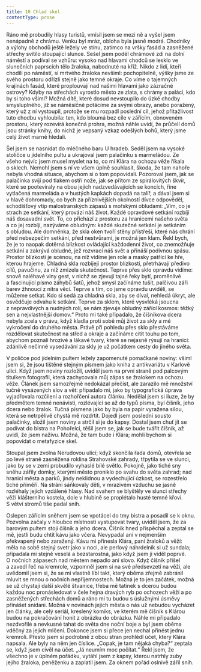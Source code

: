 ```yaml
---
title: 10 Chlad skel
contentType: prose
---
```


<section>

Ráno mě probudily hlasy turistů, vmísil jsem se mezi ně a vyšel jsem nenápadně z chrámu. Venku byl mráz, obloha byla jasně modrá. Chodníky a výlohy obchodů ještě ležely ve stínu, zatímco na vršky fasád a zasněžené střechy svítilo stoupající slunce. Sešel jsem podél chrámové zdi na dolní náměstí a podíval se vzhůru: vysoko nad hlavami chodců se lesklo ve slunečních paprscích tělo žraloka, nabodnuté na kříž. Nikdo z lidí, kteří chodili po náměstí, si mrtvého žraloka nevšiml: pochopitelně, výšky jsme ze svého prostoru odřízli stejně jako temné okraje. Co víme o tajemných krajinách fasád, které proplouvají nad našimi hlavami jako zázračné ostrovy? Kdyby na střechách vyrostlo město ze zlata, s chrámy a paláci, kdo by si toho všiml? Možná dítě, které dosud nevstoupilo do úzké chodby smysluplného, jíž se náměsíčně potácíme za svými obrazy, anebo poražený, který už z ní vystoupil, protože se mu rozpadl poslední cíl, jehož přitažlivost tuto chodbu vyhloubila: ten, kdo bloumá bez cíle v zářícím, obnoveném prostoru, který rozevírá konečná prohra, možná náhle uvidí, že průčelí domů jsou stránky knihy, do nichž je vepsaný vzkaz odešlých bohů, který jsme celý život marně hledali.

Šel jsem se nasnídat do mléčného baru U hradeb. Seděl jsem na vysoké stoličce u jídelního pultu a ukrajoval jsem palačinku s marmeládou. Ze všeho nejvíc jsem musel myslet na to, co mi Klára na ochozu věže říkala o sklech. Nemohl jsem s ní ve všem úplně souhlasit, škoda, že tam nahoře nebyla vhodná situace, abychom si o tom popovídali. Pozoroval jsem, jak se palačinka svíjí pod tlakem ostří nože, jak se přitom ze spirálovitých škvír, které se pootevíraly na obou jejích nadzvedávajících se koncích, řine vytlačená marmeláda a v hustých kapkách dopadá na talíř, a dával jsem si v hlavě dohromady, co bych za příznivějších okolností dívce odpověděl, schodišťový vtip malostranských zápasů s mořskými obludami: „Vím, co je strach ze setkání, který provází náš život. Každé opravdové setkání rozbíjí náš dosavadní svět. To, co přichází z prostoru za hranicemi našeho světa a co jej rozbíjí, nazýváme obludným: každé skutečné setkání je setkáním s obludou. Ale domněnka, že skla oken tvoří stěny přístřeší, které nás chrání před nebezpečím setkání, před nestvůrami, je možná jen klam. Řekl bych, že je to naopak dotěrná blízkost ovládající každodenní život, co znemožňuje setkání a zakrývá obludné, jež rozvrací náš svět a přináší podivnou spásu. Prostor blízkosti je scénou, na níž vidíme jen role a masky patřící ke hře, kterou hrajeme. Chladná skla rozbíjejí prostor blízkosti, přetrhávají předivo cílů, pavučinu, za níž zmizela skutečnost. Teprve přes sklo opravdu vidíme: snově naléhavé vlny gest, v nichž se zjevují tajné řeky bytí, proměnlivé a fascinující písmo záhybů šatů, jehož smysl začínáme tušit, palčivou záři barev žhnoucí z nitra věcí. Teprve s tím, co jsme opravdu uviděli, se můžeme setkat. Kdo si sedá za chladná skla, aby se díval, nehledá úkryt, ale osvědčuje odvahu k setkání. Teprve za sklem, které vysvléká jsoucna z nepravdivých a nudných rolí, se nám zjevuje obludný zářící kosmos: těžký sen a nejvlastnější domov.“ Proto mi také připadalo, že číšníkova dcera nebyla zcela v právu, když kladla proti sobě můj život za skly a mé vykročení do druhého města. Právě při pohledu přes sklo přestáváme rozdělovat skutečnost na střed a okraje a začínáme cítit touhu po tom, abychom poznali hrozivé a lákavé tvary, které se nejasně rýsují na hranici: zdánlivě nečinné vysedávání za skly je už počátkem cesty do jiného světa.

V poličce pod jídelním pultem ležely zapomenuté pomačkané noviny: všiml jsem si, že jsou tištěné stejným písmem jako kniha z antikvariátu v Karlově ulici. Když jsem noviny rozložil, uviděl jsem na první straně pod palcovým titulkem fotografii, která zachycovala můj zápas se žralokem na ochozu věže. Článek jsem samozřejmě nedokázal přečíst, ale zarazilo mě množství tučně vysázených slov a vět: připadalo mi, jako by typografická úprava vyjadřovala rozčilení a rozhořčení autora článku. Nedělal jsem si iluze, že by předmětem temné nenávisti, rozlévající se až do typů písma, byl číšník, jeho dcera nebo žralok. Tučná písmena jako by byla na papír vyražena silou, která se netrpělivě chystá mě rozdrtit. Dojedl jsem poslední sousto palačinky, složil jsem noviny a strčil si je do kapsy. Dostal jsem chuť jít se podívat do bistra na Pohořelci, těšil jsem se, jak se bude tvářit číšník, až uvidí, že jsem naživu. Možná, že tam bude i Klára; mohli bychom si popovídat o metafyzice skel.

Stoupal jsem zvolna Nerudovou ulicí; když skončila řada domů, otevřela se po levé straně zasněžená roklina Strahovské zahrady, třpytila se ve slunci, jako by se v zemi probudilo vyhaslé bílé světlo. Pokojně, jako tiché sny sněhu zářily domky, kterými město proniklo po svahu do světa zahrad; nad hranicí města a parků, jindy neklidnou a vydechující úzkost, se rozestřelo tiché příměří. Na stráni sáňkovaly děti, v mrazivém vzduchu se jasně rozléhaly jejich vzdálené hlasy. Nad svahem se blyštěly ve slunci střechy věží klášterního kostela, dole v hlubině se proplétalo husté temné křoví. S větví stromů tiše padal sníh.

Oslepen zářícím sněhem jsem se vpotácel do tmy bistra a posadil se k oknu. Pozvolna začaly v hloubce místnosti vystupovat tvary, uviděl jsem, že za barovým pultem stojí číšník a jeho dcera. Číšník hned přispěchal a zeptal se mě, jestli budu chtít kávu jako včera. Nevypadal ani v nejmenším překvapený nebo zaražený. Kávu mi přinesla Klára, paní žraloků a věží: měla na sobě stejný svetr jako v noci, ale perlový náhrdelník si už sundala; připadala mi stejně veselá a bezstarostná, jako když jsem ji viděl poprvé. O nočních zápasech nad městem nepadlo ani slovo. Když číšník přišel a zavedl řeč na kremrole, vzpomněl jsem si na své předsevzetí na věži, ale uvědomil jsem si, že se mi vlastně líbí takt, který oběma zřejmě zabránil mluvit se mnou o nočních nepříjemnostech. Možná je to jen začátek, možná se už chystají další skvělé štvanice, třeba mě tatínek s dcerou budou každou noc pronásledovat v čele hejna dravých ryb po ochozech věží a po zasněžených střechách domů a ráno mi tu budou s úslužnými úsměvy přinášet snídani. Možná v novinách jejich města o nás už nebudou vycházet jen články, ale celý seriál, kreslený komiks, ve kterém mě číšník s Klárou budou na pokračování honit z obrázku do obrázku. Náhle mi připadalo nezdvořilé a nevkusné tahat do světa dne noční boje a byl jsem oběma vděčný za jejich mlčení. Dokonce jsem si přece jen nechal přinést jednu kremroli. Přesto jsem si podrobně z obou stran prohlédl účet, který Klára napsala. Ale byly na něm jen číslice. „Copak, je tam nějaká chyba?“ zeptala se, když jsem civěl na účet. „Já neumím moc počítat.“ Řekl jsem, že všechno je v úplném pořádku, vytáhl jsem z kapsy, kterou natrhly zuby jejího žraloka, peněženku a zaplatil jsem. Za oknem pořád oslnivě zářil sníh.

</section>
